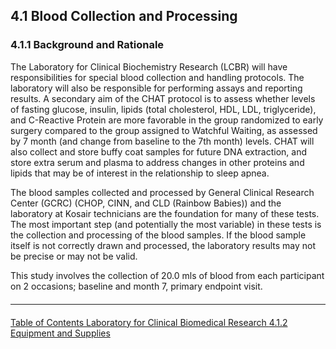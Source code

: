 ## 4.1 Blood Collection and Processing

### 4.1.1 Background and Rationale

The Laboratory for Clinical Biochemistry Research (LCBR) will have responsibilities for special
blood collection and handling protocols. The laboratory will also be responsible for performing
assays and reporting results. A secondary aim of the CHAT protocol is to assess whether levels
of fasting glucose, insulin, lipids (total cholesterol, HDL, LDL, triglyceride), and C-Reactive
Protein are more favorable in the group randomized to early surgery compared to the group
assigned to Watchful Waiting, as assessed by 7 month (and change from baseline to the 7th
month) levels. CHAT will also collect and store buffy coat samples for future DNA extraction,
and store extra serum and plasma to address changes in other proteins and lipids that may be
of interest in the relationship to sleep apnea.

The blood samples collected and processed by General Clinical Research Center (GCRC)
(CHOP, CINN, and CLD (Rainbow Babies)) and the laboratory at Kosair technicians are the
foundation for many of these tests. The most important step (and potentially the most variable)
in these tests is the collection and processing of the blood samples. If the blood sample itself is
not correctly drawn and processed, the laboratory results may not be precise or may not be
valid.

This study involves the collection of 20.0 mls of blood from each participant on 2 occasions;
baseline and month 7, primary endpoint visit.


<hr class="soften" style="margin-top: 20px;margin-bottom: 20px;"/>

<div class="center">
<div class="btn-group">
  <a href=":pages_path:/manuals/laboratory-for-clinical-biomedical-research/4-00-lcbr-toc.md" class="btn btn-default">
    <span class="glyphicon glyphicon-chevron-left"></span>
    Table of Contents
  </a>

  <a href=":pages_path:/manuals/laboratory-for-clinical-biomedical-research" class="btn btn-default">
    <span class="glyphicon glyphicon-chevron-up"></span>
    Laboratory for Clinical Biomedical Research
  </a>

  <a href=":pages_path:/manuals/laboratory-for-clinical-biomedical-research/4-01-02-equipment.md" class="btn btn-success">
    4.1.2 Equipment and Supplies
    <span class="glyphicon glyphicon-chevron-right"></span>
  </a>
</div>
</div>
